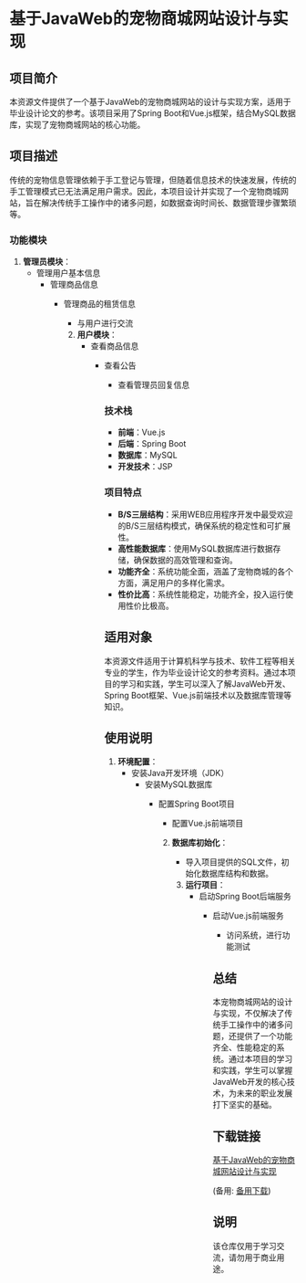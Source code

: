 # 基于JavaWeb的宠物商城网站设计与实现

## 项目简介

本资源文件提供了一个基于JavaWeb的宠物商城网站的设计与实现方案，适用于毕业设计论文的参考。该项目采用了Spring Boot和Vue.js框架，结合MySQL数据库，实现了宠物商城网站的核心功能。

## 项目描述

传统的宠物信息管理依赖于手工登记与管理，但随着信息技术的快速发展，传统的手工管理模式已无法满足用户需求。因此，本项目设计并实现了一个宠物商城网站，旨在解决传统手工操作中的诸多问题，如数据查询时间长、数据管理步骤繁琐等。

### 功能模块

1. **管理员模块**：
   - 管理用户基本信息
      - 管理商品信息
         - 管理商品的租赁信息
            - 与用户进行交流

            2. **用户模块**：
               - 查看商品信息
                  - 查看公告
                     - 查看管理员回复信息

                     ### 技术栈

                     - **前端**：Vue.js
                     - **后端**：Spring Boot
                     - **数据库**：MySQL
                     - **开发技术**：JSP

                     ### 项目特点

                     - **B/S三层结构**：采用WEB应用程序开发中最受欢迎的B/S三层结构模式，确保系统的稳定性和可扩展性。
                     - **高性能数据库**：使用MySQL数据库进行数据存储，确保数据的高效管理和查询。
                     - **功能齐全**：系统功能全面，涵盖了宠物商城的各个方面，满足用户的多样化需求。
                     - **性价比高**：系统性能稳定，功能齐全，投入运行使用性价比极高。

                     ## 适用对象

                     本资源文件适用于计算机科学与技术、软件工程等相关专业的学生，作为毕业设计论文的参考资料。通过本项目的学习和实践，学生可以深入了解JavaWeb开发、Spring Boot框架、Vue.js前端技术以及数据库管理等知识。

                     ## 使用说明

                     1. **环境配置**：
                        - 安装Java开发环境（JDK）
                           - 安装MySQL数据库
                              - 配置Spring Boot项目
                                 - 配置Vue.js前端项目

                                 2. **数据库初始化**：
                                    - 导入项目提供的SQL文件，初始化数据库结构和数据。

                                    3. **运行项目**：
                                       - 启动Spring Boot后端服务
                                          - 启动Vue.js前端服务
                                             - 访问系统，进行功能测试

                                             ## 总结

                                             本宠物商城网站的设计与实现，不仅解决了传统手工操作中的诸多问题，还提供了一个功能齐全、性能稳定的系统。通过本项目的学习和实践，学生可以掌握JavaWeb开发的核心技术，为未来的职业发展打下坚实的基础。

                                             ## 下载链接
                                             [基于JavaWeb的宠物商城网站设计与实现](https://pan.quark.cn/s/f975d359917d) 

                                             (备用: [备用下载](https://pan.baidu.com/s/1aZLtCuk0hyflH74XAF1v6w?pwd=1234))

                                             ## 说明

                                             该仓库仅用于学习交流，请勿用于商业用途。
